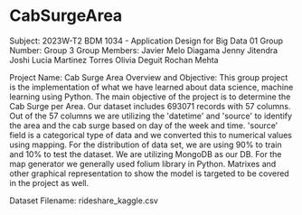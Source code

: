 # CabSurgeArea
 
Subject: 2023W-T2 BDM 1034 - Application Design for Big Data 01
Group Number: Group 3
Group Members:
    Javier Melo Diagama
    Jenny Jitendra Joshi
    Lucia Martinez Torres
    Olivia Deguit
    Rochan Mehta

Project Name: Cab Surge Area
Overview and Objective:
    This group project is the implementation of what we have learned about data science, machine learning using Python. The main objective of the project is to determine the Cab Surge per Area. Our dataset includes 693071 records with 57 columns.
    Out of the 57 columns we are utilizing the 'datetime' and 'source' to identify the area and the cab surge based on day of the week and time. 'source' field is a categorical type of data and we converted this to numerical values using mapping. For the distribution of data set, we are using 90% to train and 10% to test the dataset. We are utilizing MongoDB as our DB. For the map generator we generally used folium library in Python. Matrixes and other graphical representation to show the model is targeted to be covered in the project as well.
    
Dataset Filename: rideshare_kaggle.csv